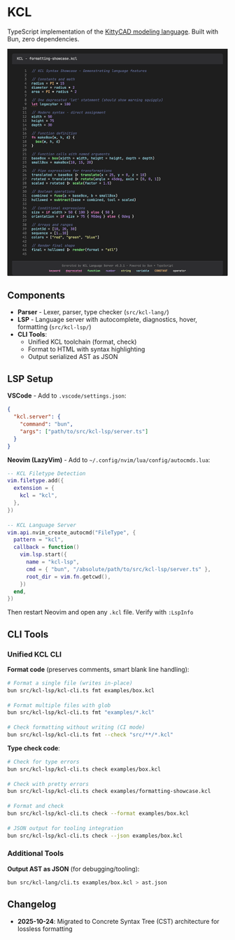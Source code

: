 # KCL

TypeScript implementation of the [KittyCAD modeling language](https://kittycad.io). Built with Bun, zero dependencies.

![KCL Syntax Highlighting](assets/screenshots/syntax-highlighting-dark.png)

## Components

- **Parser** - Lexer, parser, type checker (`src/kcl-lang/`)
- **LSP** - Language server with autocomplete, diagnostics, hover, formatting (`src/kcl-lsp/`)
- **CLI Tools**:
  - Unified KCL toolchain (format, check)
  - Format to HTML with syntax highlighting
  - Output serialized AST as JSON

## LSP Setup

**VSCode** - Add to `.vscode/settings.json`:
```json
{
  "kcl.server": {
    "command": "bun",
    "args": ["path/to/src/kcl-lsp/server.ts"]
  }
}
```

**Neovim (LazyVim)** - Add to `~/.config/nvim/lua/config/autocmds.lua`:
```lua
-- KCL Filetype Detection
vim.filetype.add({
  extension = {
    kcl = "kcl",
  },
})

-- KCL Language Server
vim.api.nvim_create_autocmd("FileType", {
  pattern = "kcl",
  callback = function()
    vim.lsp.start({
      name = "kcl-lsp",
      cmd = { "bun", "/absolute/path/to/src/kcl-lsp/server.ts" },
      root_dir = vim.fn.getcwd(),
    })
  end,
})
```

Then restart Neovim and open any `.kcl` file. Verify with `:LspInfo`

## CLI Tools

### Unified KCL CLI

**Format code** (preserves comments, smart blank line handling):
```bash
# Format a single file (writes in-place)
bun src/kcl-lsp/kcl-cli.ts fmt examples/box.kcl

# Format multiple files with glob
bun src/kcl-lsp/kcl-cli.ts fmt "examples/*.kcl"

# Check formatting without writing (CI mode)
bun src/kcl-lsp/kcl-cli.ts fmt --check "src/**/*.kcl"
```

**Type check code**:
```bash
# Check for type errors
bun src/kcl-lsp/kcl-cli.ts check examples/box.kcl

# Check with pretty errors
bun src/kcl-lsp/kcl-cli.ts check examples/formatting-showcase.kcl

# Format and check
bun src/kcl-lsp/kcl-cli.ts check --format examples/box.kcl

# JSON output for tooling integration
bun src/kcl-lsp/kcl-cli.ts check --json examples/box.kcl
```

### Additional Tools

**Output AST as JSON** (for debugging/tooling):
```bash
bun src/kcl-lang/cli.ts examples/box.kcl > ast.json
```

## Changelog

- **2025-10-24**: Migrated to Concrete Syntax Tree (CST) architecture for lossless formatting
